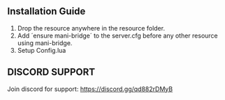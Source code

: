 ## Installation Guide
1. Drop the resource anywhere in the resource folder.
2. Add ´ensure mani-bridge´ to the server.cfg before any other resource using mani-bridge.
3. Setup Config.lua


## DISCORD SUPPORT
Join discord for support: https://discord.gg/qd882rDMyB